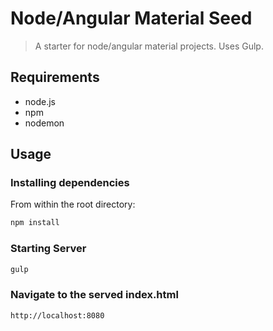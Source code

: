 # Node/Angular Material Seed

> A starter for node/angular material projects. Uses Gulp.

## Requirements

- node.js
- npm
- nodemon

## Usage

### Installing dependencies

From within the root directory:

```sh
npm install
```

### Starting Server

```sh
gulp
```

### Navigate to the served index.html

```sh
http://localhost:8080
```
